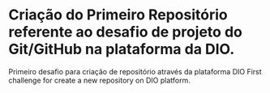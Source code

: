 # Criação do Primeiro Repositório referente ao desafio de projeto do Git/GitHub na plataforma da DIO.
Primeiro desafio para criação de repositório através da plataforma DIO
First challenge for create a new repository on DIO platform.
